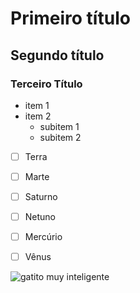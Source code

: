 # Primeiro título
## Segundo título
### Terceiro Título

- item 1
- item 2
  - subitem 1
  - subitem 2
 
- [ ] Terra
- [ ] Marte
- [ ] Saturno
- [ ] Netuno
- [ ] Mercúrio
- [ ] Vênus


![gatito muy inteligente](https://i.pinimg.com/736x/ea/21/05/ea21052f12b135e2f343b0c5ca8aeabc.jpg)
